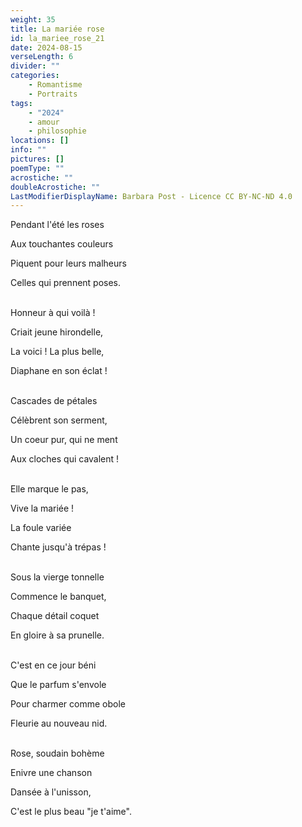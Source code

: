 ```yaml
---
weight: 35
title: La mariée rose
id: la_mariee_rose_21
date: 2024-08-15
verseLength: 6
divider: ""
categories:
    - Romantisme
    - Portraits
tags:
    - "2024"
    - amour
    - philosophie
locations: []
info: ""
pictures: []
poemType: ""
acrostiche: ""
doubleAcrostiche: ""
LastModifierDisplayName: Barbara Post - Licence CC BY-NC-ND 4.0
---
```

Pendant l'été les roses

Aux touchantes couleurs

Piquent pour leurs malheurs

Celles qui prennent poses.

 \
Honneur à qui voilà !

Criait jeune hirondelle,

La voici ! La plus belle,

Diaphane en son éclat !

 \
Cascades de pétales

Célèbrent son serment,

Un coeur pur, qui ne ment

Aux cloches qui cavalent !

 \
Elle marque le pas,

Vive la mariée !

La foule variée

Chante jusqu'à trépas !

 \
Sous la vierge tonnelle

Commence le banquet,

Chaque détail coquet

En gloire à sa prunelle.

 \
C'est en ce jour béni

Que le parfum s'envole

Pour charmer comme obole

Fleurie au nouveau nid.

 \
Rose, soudain bohème

Enivre une chanson

Dansée à l'unisson,

C'est le plus beau "je t'aime".
